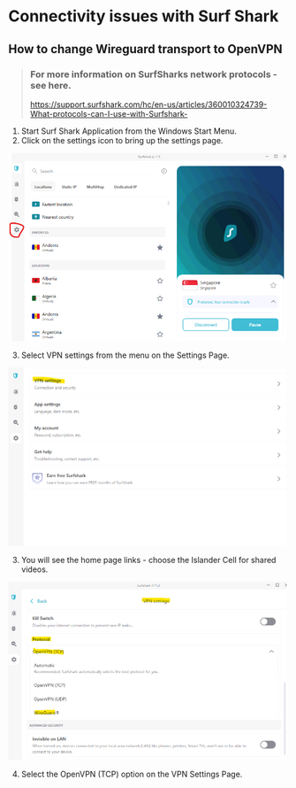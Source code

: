 # Connectivity issues with Surf Shark

## How to change Wireguard transport to OpenVPN

> ### For more information on SurfSharks network protocols - see here.
> https://support.surfshark.com/hc/en-us/articles/360010324739-What-protocols-can-I-use-with-Surfshark-

1. Start Surf Shark Application from the Windows Start Menu.
2. Click on the settings icon to bring up the settings page.

![Home Page](./images/home_page.png)

3. Select VPN settings from the menu on the Settings Page.

![Settings](./images/vpn_settings.png)

3. You will see the home page links - choose the Islander Cell for shared videos.

![VPN Settings](./images/vpn_settings_form.png)

4. Select the OpenVPN (TCP) option on the VPN Settings Page.

